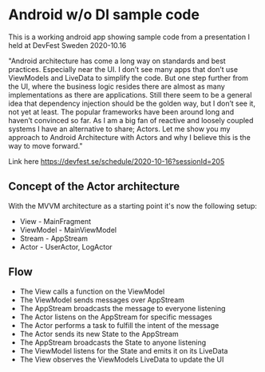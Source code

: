 # Android w/o DI sample code
This is a working android app showing sample code from a presentation I held at DevFest Sweden 2020-10.16

"Android architecture has come a long way on standards and best practices. Especially near the UI. I don’t see many apps that don’t use ViewModels and LiveData to simplify the code. But one step further from the UI, where the business logic resides there are almost as many implementations as there are applications. Still there seem to be a general idea that dependency injection should be the golden way, but I don’t see it, not yet at least. The popular frameworks have been around long and haven’t convinced so far. As I am a big fan of reactive and loosely coupled systems I have an alternative to share; Actors. Let me show you my approach to Android Architecture with Actors and why I believe this is the way to move forward."

Link here https://devfest.se/schedule/2020-10-16?sessionId=205

## Concept of the Actor architecture

With the MVVM architecture as a starting point it's now the following setup:

- View 		- MainFragment 
- ViewModel 	- MainViewModel 
- Stream  	- AppStream 
- Actor 		- UserActor, LogActor 

## Flow 
- The View calls a function on the ViewModel 
- The ViewModel sends messages over AppStream 
- The AppStream broadcasts the message to everyone listening 
- The Actor listens on the AppStream for specific messages 
- The Actor performs a task to fulfill the intent of the message 
- The Actor sends its new State to the AppStream 
- The AppStream broadcasts the State to anyone listening 
- The ViewModel listens for the State and emits it on its LiveData 
- The View observes the ViewModels LiveData to update the UI 
